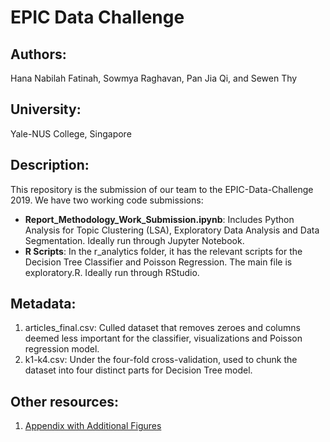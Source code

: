 # EPIC Data Challenge
## Authors:
Hana Nabilah Fatinah, Sowmya Raghavan, Pan Jia Qi, and Sewen Thy

## University:
Yale-NUS College, Singapore 

## Description:
This repository is the submission of our team to the EPIC-Data-Challenge 2019.  We have two working code submissions:
 * **Report_Methodology_Work_Submission.ipynb**: Includes Python Analysis for Topic Clustering (LSA), Exploratory Data Analysis and Data Segmentation. Ideally run through Jupyter Notebook.
 * **R Scripts**: In the r_analytics folder, it has the relevant scripts for the Decision Tree Classifier and Poisson Regression. The main file is exploratory.R. Ideally run through RStudio. 

## Metadata:
1. articles_final.csv:
Culled dataset that removes zeroes and columns deemed less important for the classifier, visualizations and Poisson regression model.
2. k1-k4.csv:
Under the four-fold cross-validation, used to chunk the dataset into four distinct parts for Decision Tree model. 


## Other resources: 

1. [Appendix with Additional Figures](https://docs.google.com/document/d/1bw0chHY0Il7-AqXRB5BtS-iKSVOVVV15pXblxdQhCLk/edit)
